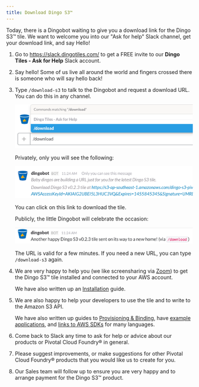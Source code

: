 ```yaml
---
title: Download Dingo S3™
---
```


Today, there is a Dingobot waiting to give you a download link for the Dingo S3™ tile. We want to welcome you into our "Ask for help" Slack channel, get your download link, and say Hello!

1. Go to https://slack.dingotiles.com/ to get a FREE invite to our **Dingo Tiles - Ask for Help** Slack account.
2. Say hello! Some of us live all around the world and fingers crossed there is someone who will say hello back!
3. Type `/download-s3` to talk to the Dingobot and request a download URL. You can do this in any channel.

    ![download](images/dingobot-download.png)

    Privately, only you will see the following:

    ![private](images/dingobot-download-private.png)

    You can click on this link to download the tile.

    Publicly, the little Dingobot will celebrate the occasion:

    ![public](images/dingobot-download-public.png)

    The URL is valid for a few minutes. If you need a new URL, you can type `/download-s3` again.

4. We are very happy to help you (we like screensharing via [Zoom](https://zoom.us)) to get the Dingo S3™ tile installed and connected to your AWS account.

    We have also written up an [Installation](installation.html) guide.

5. We are also happy to help your developers to use the tile and to write to the Amazon S3 API.

    We have also written up guides to [Provisioning &amp; Binding](usage-provision.html), have [example applications](lang-examples.html), and [links to AWS SDKs](lang-s3-sdk.html) for many languages.

6. Come back to Slack any time to ask for help or advice about our products or Pivotal Cloud Foundry&reg; in general.

7. Please suggest improvements, or make suggestions for other Pivotal Cloud Foundry&reg; products that you would like us to create for you.

7. Our Sales team will follow up to ensure you are very happy and to arrange payment for the Dingo S3™ product.
